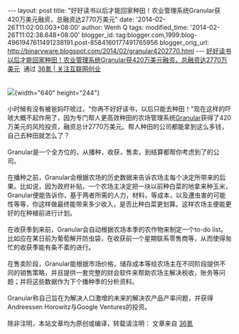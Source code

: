 --- layout: post title:
"好好读书以后才能回家种田！农业管理系统Granular获420万美元融资，总融资达2770万美元"
date: '2014-02-26T11:02:00.003+08:00' author: Wenh Q tags:
modified\_time: '2014-02-26T11:02:38.648+08:00' blogger\_id:
tag:blogger.com,1999:blog-4961947611491238191.post-8584160177491765956
blogger\_orig\_url:
http://binaryware.blogspot.com/2014/02/granular4202770.html ---
[好好读书以后才能回家种田！农业管理系统Granular获420万美元融资，总融资达2770万美元](http://www.36kr.com/p/209946.html)  通过
[36氪 | 关注互联网创业](http://www.36kr.com/)\
\
\
![](https://images-blogger-opensocial.googleusercontent.com/gadgets/proxy?url=http%3A%2F%2Fa.36krcnd.com%2Fphoto%2F2014%2F5281be99fcc7026d67bc44ef6a80f171.jpg&container=blogger&gadget=a&rewriteMime=image%2F*){width="640"
height="244"}\
\
小时候有没有被爸妈吓唬过，"你再不好好读书，以后只能去种田！"现在这样的吓唬大概不起作用了，因为专门帮人更高效种田的农场管理系统[Granular](http://www.granular.ag/)获得了420万美元的风险投资，融资总计2770万美元。帮人种田的公司都能拿到这么多钱，自己去种田就怎么了？\
\
Granular是一个全方位的，从播种，收获，售卖，到结算都帮你考虑到了的公司。\
\
在播种之前，Granular会根据农场的历史数据来告诉农场主每个决定所带来的后果。比如说，因为政府补贴，一个农场主决定把一块以前种白菜的地拿来种玉米，Granular便能告诉你，基于两者所需的人力，材料，等成本，以及遭虫害的可能性等等，你这样做最终能带来多少收入，是否比种白菜更划算。这样农场主便能更好的在种植前进行计划。\
\
在收获季到来前，Granular会自动根据农场本季的农作物来制定一个to-do
list。比如应在某日前为葡萄解开防虫袋，在收获前一个星期联系零售商等，从而使得匆忙的收获季能有条不紊的进行。\
\
在售卖阶段，Granular能根据市场价格，储存成本等给农场主在不同阶段提供不同的销售策略，并且提供一套完整的财会软件来帮助农场主解决税收，账务等问题；并将这些数据作为下个播种季的分析资料。\
\
Granular称自己旨在为解决人口激增的未来的解决农产品产率问题，并获得Andreessen
Horowitz与Google Ventures的投资。\
\
除非注明，本站文章均为原创或编译，转载请注明： 文章来自
[36氪](http://www.36kr.com/)

